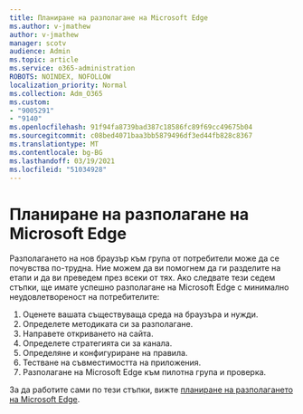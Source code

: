 ```yaml
---
title: Планиране на разполагане на Microsoft Edge
ms.author: v-jmathew
author: v-jmathew
manager: scotv
audience: Admin
ms.topic: article
ms.service: o365-administration
ROBOTS: NOINDEX, NOFOLLOW
localization_priority: Normal
ms.collection: Adm_O365
ms.custom:
- "9005291"
- "9140"
ms.openlocfilehash: 91f94fa8739bad387c18586fc89f69cc49675b04
ms.sourcegitcommit: c08bed4071baa3bb5879496df3ed44fb828c8367
ms.translationtype: MT
ms.contentlocale: bg-BG
ms.lasthandoff: 03/19/2021
ms.locfileid: "51034928"
---
```

# <a name="plan-your-deployment-of-microsoft-edge"></a>Планиране на разполагане на Microsoft Edge

Разполагането на нов браузър към група от потребители може да се почувства по-трудна. Ние можем да ви помогнем да ги разделите на етапи и да ви преведем през всеки от тях. Ако следвате тези седем стъпки, ще имате успешно разполагане на Microsoft Edge с минимално неудовлетвореност на потребителите:

1. Оценете вашата съществуваща среда на браузъра и нужди.
2. Определете методиката си за разполагане.
3. Направете откриването на сайта.
4. Определете стратегията си за канала.
5. Определяне и конфигуриране на правила.
6. Тестване на съвместимостта на приложения.
7. Разполагане на Microsoft Edge към пилотна група и проверка.

За да работите сами по тези стъпки, вижте [планиране на разполагането на Microsoft Edge](https://go.microsoft.com/fwlink/?linkid=2129990).
